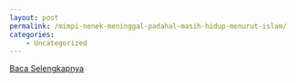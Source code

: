 ```yaml
---
layout: post
permalink: /mimpi-nenek-meninggal-padahal-masih-hidup-menurut-islam/
categories:
    - Uncategorized
---
```


[Baca Selengkapnya](/07)
